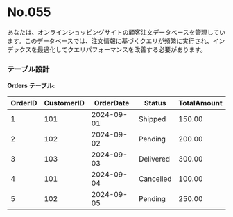 # No.055

あなたは、オンラインショッピングサイトの顧客注文データベースを管理しています。このデータベースでは、注文情報に基づくクエリが頻繁に実行され、インデックスを最適化してクエリパフォーマンスを改善する必要があります。

### テーブル設計

**Orders テーブル:**

| OrderID | CustomerID | OrderDate  | Status    | TotalAmount |
|---------|------------|------------|-----------|-------------|
| 1       | 101        | 2024-09-01 | Shipped   | 150.00      |
| 2       | 102        | 2024-09-02 | Pending   | 200.00      |
| 3       | 103        | 2024-09-03 | Delivered | 300.00      |
| 4       | 101        | 2024-09-04 | Cancelled | 100.00      |
| 5       | 102        | 2024-09-05 | Pending   | 250.00      |
